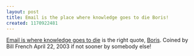 ```yaml
---
layout: post
title: Email is the place where knowledge goes to die Boris!
created: 1170922481
---
```

<p><a href="http://myst-technology.com/mysmartchannels/public/item/5994">Email is where knowledge goes to die</a> is the right quote, <a href="http://www.bmannconsulting.com/blog/bmann/email-is-the-place-where-information-goes-to-die">Boris</a>. Coined by Bill French April 22, 2003 if not sooner by somebody else!</p>
